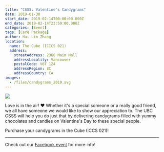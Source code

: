 ```yaml
---
title: "CSSS: Valentine's Candygrams"
date: 2019-01-30
start_date: 2019-02-14T00:00:00.000Z
end_date: 2019-02-14T23:59:00.000Z
categories: [Event]
tags: [Care Package]
author: Hai Lin Zhang
location:
  name: The Cube (ICICS 021)
  address:
    streetAddress: 2366 Main Mall
    addressLocality: Vancouver
    postalCode: V6T 1Z4
    addressRegion: BC
    addressCountry: CA
images:
  - /files/candygrams_2019.svg
---
```


![](/files/candygrams_2019.svg)

Love is in the air! ♥ Whether it's a special someone or a really good friend, we all have someone we would like to show our appreciation to. The UBC CSSS will help you do just that by delivering candygrams filled with yummy chocolates and candies on Valentine's Day to these special people.

Purchase your candygrams in the Cube (ICCS 021)!

---

Check out our [Facebook event](https://www.facebook.com/events/1044570625745615/) for more info!

